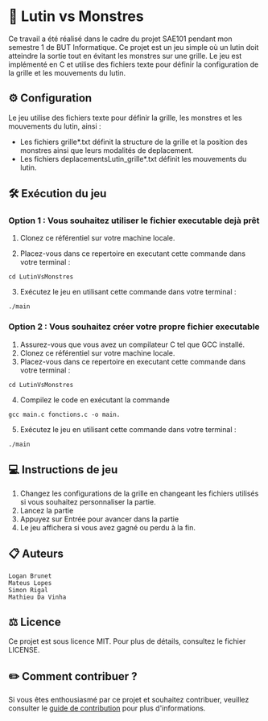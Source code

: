 # 👹 Lutin vs Monstres

Ce travail a été réalisé dans le cadre du projet SAE101 pendant mon semestre 1 de BUT Informatique. Ce projet est un jeu simple où un lutin doit atteindre la sortie tout en évitant les monstres sur une grille. Le jeu est implémenté en C et utilise des fichiers texte pour définir la configuration de la grille et les mouvements du lutin.

## ⚙️ Configuration

Le jeu utilise des fichiers texte pour définir la grille, les monstres et les mouvements du lutin, ainsi :

- Les fichiers grille*.txt définit la structure de la grille et la position des monstres ainsi que leurs modalités de deplacement.
- Les fichiers deplacementsLutin_grille*.txt définit les mouvements du lutin.

## 🛠️ Exécution du jeu

### Option 1 : Vous souhaitez utiliser le fichier executable dejà prêt

1. Clonez ce référentiel sur votre machine locale.

2. Placez-vous dans ce repertoire en executant cette commande dans votre terminal :

```shell
cd LutinVsMonstres
```

3. Exécutez le jeu en utilisant cette commande dans votre terminal :

```shell
./main
```

### Option 2 : Vous souhaitez créer votre propre fichier executable

1. Assurez-vous que vous avez un compilateur C tel que GCC installé.
2. Clonez ce référentiel sur votre machine locale.
3. Placez-vous dans ce repertoire en executant cette commande dans votre terminal :

```shell
cd LutinVsMonstres
```

4. Compilez le code en exécutant la commande

```shell
gcc main.c fonctions.c -o main.
```

5. Exécutez le jeu en utilisant cette commande dans votre terminal :

```shell
./main
```

## 💻 Instructions de jeu

1. Changez les configurations de la grille en changeant les fichiers utilisés si vous souhaitez personnaliser la partie.
2. Lancez la partie
3. Appuyez sur Entrée pour avancer dans la partie
4. Le jeu affichera si vous avez gagné ou perdu à la fin.

## 📋 Auteurs

    Logan Brunet
    Mateus Lopes
    Simon Rigal
    Mathieu Da Vinha

## ⚖️ Licence

Ce projet est sous licence MIT. Pour plus de détails, consultez le fichier LICENSE.

## ✏️ Comment contribuer ?

Si vous êtes enthousiasmé par ce projet et souhaitez contribuer, veuillez consulter le [guide de contribution](https://github.com/Loboss2206/LutinVsMonstres/blob/main/CONTRIBUTING.md) pour plus d'informations.
